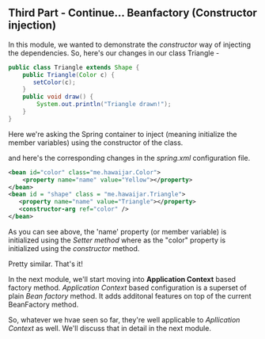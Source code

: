 ## Third Part - Continue... Beanfactory (Constructor injection)

In this module, we wanted to demonstrate the *constructor* way of injecting the dependencies.
So, here's our changes in our class Triangle -

```java
public class Triangle extends Shape {
    public Triangle(Color c) {
       setColor(c);
    }
    public void draw() {
        System.out.println("Triangle drawn!");
    }
}
```

Here we're asking the Spring container to inject (meaning initialize the member variables) using the constructor of the class.

and here's the corresponding changes in the *spring.xml* configuration file.

```xml
<bean id="color" class="me.hawaijar.Color">
    <property name="name" value="Yellow"></property>
</bean>
<bean id = "shape" class = "me.hawaijar.Triangle">
   <property name="name" value="Triangle"></property>
   <constructor-arg ref="color" />
</bean>

```
As you can see above, the 'name' property (or member variable) is initialized using the *Setter method* where as the "color" property is initialized using the *constructor* method.

Pretty similar. That's it!

In the next module, we'll start moving into **Application Context** based factory method. *Application Context* based configuration is a superset of plain *Bean factory* method. It adds additonal features on top of the current BeanFactory method.

So, whatever we hvae seen so far, they're well applicable to *Apllication Context* as well. We'll discuss that in detail in the next module.
